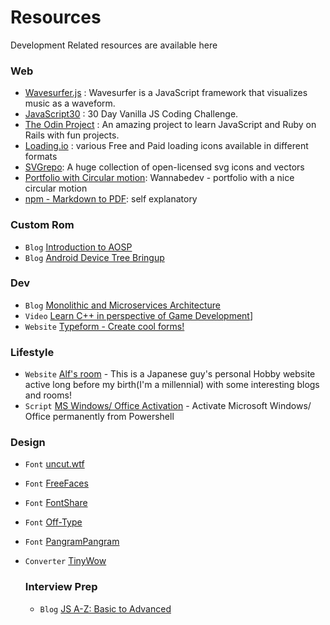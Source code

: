# Resources
Development Related resources are available here

### Web
- [Wavesurfer.js](https://wavesurfer-js.org/) : Wavesurfer is a JavaScript framework that visualizes music as a waveform.
- [JavaScript30](https://javascript30.com/) : 30 Day Vanilla JS Coding Challenge.
- [The Odin Project](https://www.theodinproject.com/) : An amazing project to learn JavaScript and Ruby on Rails with fun projects.
- [Loading.io](https://loading.io/) : various Free and Paid loading icons available in different formats
- [SVGrepo](https://www.svgrepo.com/): A huge collection of open-licensed svg icons and vectors
- [Portfolio with Circular motion](https://wannabedev.io/tutorials/portfolio-website-concept-with-advanced-circular-motion): Wannabedev - portfolio with a nice circular motion
- [npm - Markdown to PDF](https://www.npmjs.com/package/md-to-pdf): self explanatory
### Custom Rom
- `Blog` [Introduction to AOSP](https://blog.realogs.in/getting-started-with-aosp/)
- `Blog` [Android Device Tree Bringup](https://blog.realogs.in/android-device-tree-bringup/)

### Dev
- `Blog` [Monolithic and Microservices Architecture](https://henriquesd.medium.com/monolithic-microservices-architecture-239e8799d3e1)
- `Video` [Learn C++ in perspective of Game Development](https://youtube.com/playlist?list=PLlrATfBNZ98dudnM48yfGUldqGD0S4FFb)]
- `Website` [Typeform - Create cool forms!](https://typeform.com)

### Lifestyle
- `Website` [Alf's room](https://alf-s-room.com/) - This is a Japanese guy's personal Hobby website active long before my birth(I'm a millennial) with some interesting blogs and rooms!
- `Script` [MS Windows/ Office Activation](https://github.com/massgravel/Microsoft-Activation-Scripts) - Activate Microsoft Windows/ Office permanently from Powershell

### Design
- `Font` [uncut.wtf](https://uncut.wtf/)
- `Font` [FreeFaces](https://www.freefaces.gallery/)
- `Font` [FontShare](https://www.fontshare.com/)
- `Font` [Off-Type](https://off-type.com/)
- `Font` [PangramPangram](https://pangrampangram.com/)
- `Converter` [TinyWow](https://tinywow.com/)

  ### Interview Prep
  - `Blog` [JS A-Z: Basic to Advanced](https://medium.com/@omkartalekar1112/all-javascript-concepts-a-z-basic-to-advanced-7b7453d5b008)
